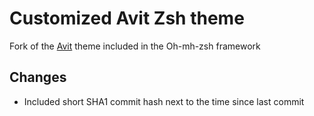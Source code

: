 # Customized Avit Zsh theme

Fork of the [Avit](https://github.com/ohmyzsh/ohmyzsh/blob/master/themes/avit.zsh-theme) theme included in the Oh-mh-zsh framework

## Changes
* Included short SHA1 commit hash next to the time since last commit

